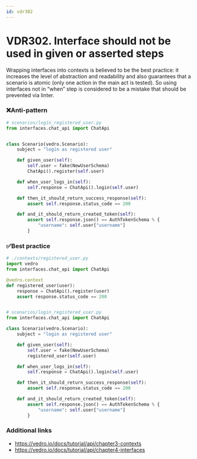 ```yaml
---
id: vdr302
---
```



# VDR302. Interface should not be used in given or asserted steps
Wrapping interfaces into contexts is believed to be the best practice: it increases the level of abstraction and readability and also guarantees that a scenario is atomic (only one action in the main act is tested).
So using interfaces not in “when” step is considered to be a mistake that should be prevented via linter.

### ❌Anti-pattern
```python
# scenarios/login_registered_user.py
from interfaces.chat_api import ChatApi


class Scenario(vedro.Scenario):
    subject = "login as registered user"

    def given_user(self):
        self.user = fake(NewUserSchema)
        ChatApi().register(self.user)

    def when_user_logs_in(self):
        self.response = ChatApi().login(self.user)

    def then_it_should_return_success_response(self):
        assert self.response.status_code == 200

    def and_it_should_return_created_token(self):
        assert self.response.json() == AuthTokenSchema % {
            "username": self.user["username"]
        }
```
### ✅Best practice
```python
# ./contexts/registered_user.py
import vedro
from interfaces.chat_api import ChatApi

@vedro.context
def registered_user(user):
    response = ChatApi().register(user)
    assert response.status_code == 200


# scenarios/login_registered_user.py
from interfaces.chat_api import ChatApi

class Scenario(vedro.Scenario):
    subject = "login as registered user"

    def given_user(self):
        self.user = fake(NewUserSchema)
        registered_user(self.user)

    def when_user_logs_in(self):
        self.response = ChatApi().login(self.user)

    def then_it_should_return_success_response(self):
        assert self.response.status_code == 200

    def and_it_should_return_created_token(self):
        assert self.response.json() == AuthTokenSchema % {
            "username": self.user["username"]
        }
```


### Additional links
- https://vedro.io/docs/tutorial/api/chapter3-contexts
- https://vedro.io/docs/tutorial/api/chapter4-interfaces


